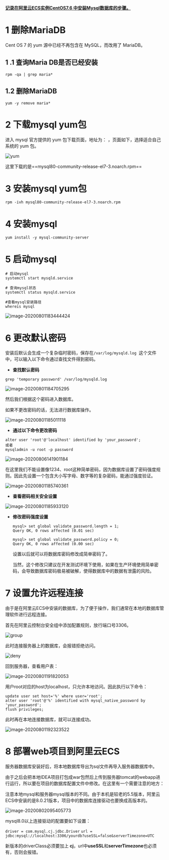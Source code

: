 



**<u>记录在阿里云ECS实例CentOS7.6 中安装Mysql数据库的步骤。</u>**

# 1 删除MariaDB

Cent OS 7 的 yum 源中已经不再包含在 MySQL，而改用了 MariaDB。

## 1 .1 查询Maria DB是否已经安装

```
rpm -qa | grep maria*
```

##  1.2 删除MariaDB

```
yum -y remove maria*
```

# 2 下载mysql yum包

进入 mysql 官方提供的 yum 包下载页面，地址为：**[](https://dev.mysql.com/downloads/repo/yum/)** ，页面如下，选择适合自己系统的 yum 包。

![yum](https://gitee.com/haydnch/myImage/raw/master/imgs/yum.PNG)

这里下载的是==mysql80-community-release-el7-3.noarch.rpm==

# 3 安装mysql yum包

```
rpm -ivh mysql80-community-release-el7-3.noarch.rpm
```

# 4 安装mysql

```
yum install -y mysql-community-server
```

# 5 启动mysql

```
# 启动mysql 
systemctl start mysqld.service

# 查询mysql状态
systemctl status mysqld.service

#查看mysql安装路径
whereis mysql
```

![image-20200801183444424](https://gitee.com/haydnch/myImage/raw/master/imgs/image-20200801183444424.png)

# 6 更改默认密码

安装后默认会生成一个复杂临时密码，保存在```/var/log/mysqld.log ```这个文件中，可以输入以下命令通过查找文件得到密码。

- **查找默认密码**

```
grep 'temporary password' /var/log/mysqld.log
```

![image-20200801184705295](https://gitee.com/haydnch/myImage/raw/master/imgs/image-20200801184705295.png)

然后我们根据这个密码进入数据库。

如果不更改密码的话，无法进行数据库操作。

![image-20200801185011118](https://gitee.com/haydnch/myImage/raw/master/imgs/image-20200801185011118.png)

- **通过以下命令更改密码**

```
alter user 'root'@'localhost' identified by 'your_password';
或者
mysqladmin -u root -p password
```

![image-20200806141901184](https://gitee.com/haydnch/myImage/raw/master/imgs/image-20200806141901184.png)

在这里我们不能设置像1234、root这种简单密码，因为数据库设置了密码强度规则。因此先设置一个包含大小写字母、数字等的复杂密码，能通过强度验证。

![image-20200801185740361](https://gitee.com/haydnch/myImage/raw/master/imgs/image-20200801185740361.png)

- **查看密码相关安全设置**

![image-20200801185933120](https://gitee.com/haydnch/myImage/raw/master/imgs/image-20200801185933120.png)

- **修改密码强度设置**

  ```
  mysql> set global validate_password.length = 1;
  Query OK, 0 rows affected (0.01 sec)
  
  mysql> set global validate_password.policy = 0;
  Query OK, 0 rows affected (0.00 sec)
  ```

  设置以后就可以将数据库密码修改成简单密码了。

  当然，这个修改只建议在开发测试环境下使用，如果在生产环境使用简单密码，会导致数据库密码极易被破解，使得数据库中的数据有泄露的风险。

# 7 设置允许远程连接

  由于是在阿里云ECS中安装的数据库，为了便于操作，我们通常在本地的数据库管理软件进行远程连接。

  首先在阿里云控制台安全组中添加配置规则，放行端口号3306。

  ![group](https://gitee.com/haydnch/myImage/raw/master/imgs/group.png)

  此时连接服务器上的数据库，会报错拒绝访问。

  ![deny](https://gitee.com/haydnch/myImage/raw/master/imgs/deny.png)

  回到服务器，查看用户表：

  ![image-20200801191820053](https://gitee.com/haydnch/myImage/raw/master/imgs/image-20200801191820053.png)

  用户root对应的host为localhost，只允许本地访问。因此执行以下命令：

  ```
  update user set host='%' where user='root';
  alter user 'root'@'%' identified with mysql_native_password by 'your_password';
  flush privileges;
  ```

  此时再在本地连接数据库，就可以连接成功。

  ![image-20200801192323522](https://gitee.com/haydnch/myImage/raw/master/imgs/image-20200801192323522.png)

# 8 部署web项目到阿里云ECS

  服务器数据库安装好后，将本地数据库导出为sql文件再导入服务器数据库中。

由于之后会把本地IDEA项目打包成war包然后上传到服务器tomcat的webapp进行运行，所以要在项目的数据库配置文件中修改。在这里有一个需要注意的地方：

注意本地mysql和服务器mysql版本的不同。由于本机是较老的5.5版本，阿里云ECS中安装的是8.0.21版本，项目中的数据库连接驱动也要换成高版本的。

![image-20200802095405773](https://gitee.com/haydnch/myImage/raw/master/imgs/image-20200802095405773.png)

mysql8.0以上连接驱动的配置要如下设置：

`driver = com.mysql.cj.jdbc.Driver`
`url = jdbc:mysql://localhost:3306/yourdb?useSSL=false&serverTimezone=UTC`

新版本的driverClass必须要加上 **cj**，url中**useSSL**和**serverTimezone**也必须有，否则会报错。




